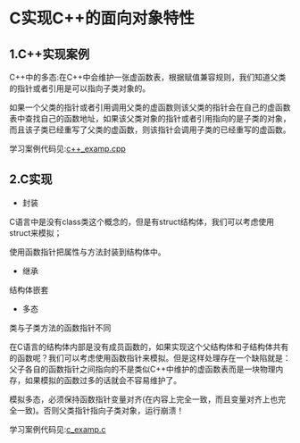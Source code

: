 # C实现C++的面向对象特性

## 1.C++实现案例

C++中的多态:在C++中会维护一张虚函数表，根据赋值兼容规则，我们知道父类的指针或者引用是可以指向子类对象的。

如果一个父类的指针或者引用调用父类的虚函数则该父类的指针会在自己的虚函数表中查找自己的函数地址，如果该父类对象的指针或者引用指向的是子类的对象，而且该子类已经重写了父类的虚函数，则该指针会调用子类的已经重写的虚函数。

学习案例代码见:[c++_examp.cpp](./c++_examp.cpp)

## 2.C实现

- 封装

C语言中是没有class类这个概念的，但是有struct结构体，我们可以考虑使用struct来模拟；

使用函数指针把属性与方法封装到结构体中。

- 继承

结构体嵌套

- 多态

类与子类方法的函数指针不同

在C语言的结构体内部是没有成员函数的，如果实现这个父结构体和子结构体共有的函数呢？我们可以考虑使用函数指针来模拟。但是这样处理存在一个缺陷就是：父子各自的函数指针之间指向的不是类似C++中维护的虚函数表而是一块物理内存，如果模拟的函数过多的话就会不容易维护了。

模拟多态，必须保持函数指针变量对齐(在内容上完全一致，而且变量对齐上也完全一致)。否则父类指针指向子类对象，运行崩溃！

学习案例代码见:[c_examp.c](./c_examp.c)
